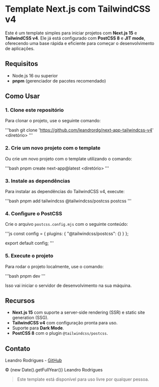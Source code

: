 # Template Next.js com TailwindCSS v4

Este é um template simples para iniciar projetos com **Next.js 15** e **TailwindCSS v4**. Ele já está configurado com **PostCSS 8** e **JIT mode**, oferecendo uma base rápida e eficiente para começar o desenvolvimento de aplicações.

## Requisitos

- Node.js 16 ou superior
- **pnpm** (gerenciador de pacotes recomendado)

## Como Usar

### 1. Clone este repositório

Para clonar o projeto, use o seguinte comando:

'''bash
git clone 'https://github.com/leandrordg/next-app-tailwindcss-v4' <diretório>
'''

### 2. Crie um novo projeto com o template

Ou crie um novo projeto com o template utilizando o comando:

'''bash
pnpm create next-app@latest <diretório>
'''

### 3. Instale as dependências

Para instalar as dependências do TailwindCSS v4, execute:

'''bash
pnpm add tailwindcss @tailwindcss/postcss postcss
'''

### 4. Configure o PostCSS

Crie o arquivo `postcss.config.mjs` com o seguinte conteúdo:

'''js
const config = { plugins: { "@tailwindcss/postcss": {} } };

export default config;
'''

### 5. Execute o projeto

Para rodar o projeto localmente, use o comando:

'''bash
pnpm dev
'''

Isso vai iniciar o servidor de desenvolvimento na sua máquina.

## Recursos

- **Next.js 15** com suporte a server-side rendering (SSR) e static site generation (SSG).
- **TailwindCSS v4** com configuração pronta para uso.
- Suporte para **Dark Mode**.
- **PostCSS 8** com o plugin `@tailwindcss/postcss`.

## Contato

Leandro Rodrigues - [GitHub](https://github.com/leandrordg)

&copy; {new Date().getFullYear()} Leandro Rodrigues

> Este template está disponível para uso livre por qualquer pessoa.
